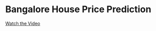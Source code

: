 # Bangalore House Price Prediction
[Watch the Video](https://drive.google.com/file/d/1YLlMdoo9XNM5IjwO0cn5pM6Gcs3eHJWl/view?usp=drive_link)
